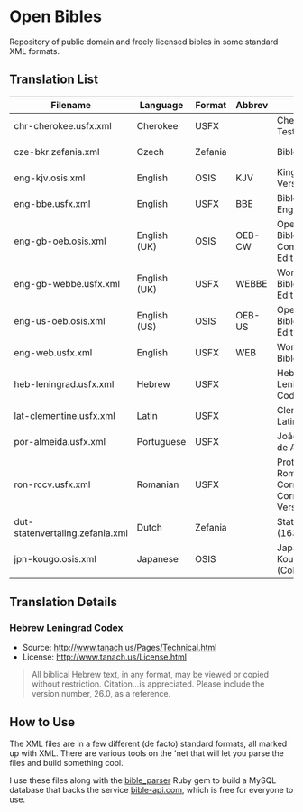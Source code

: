 # Open Bibles

Repository of public domain and freely licensed bibles in some standard XML formats.

## Translation List

| Filename                        | Language     | Format  | Abbrev | Version                                          | License       |
|---------------------------------|--------------|---------|--------|--------------------------------------------------|---------------|
| chr-cherokee.usfx.xml           | Cherokee     | USFX    |        | Cherokee New Testament                           | Public Domain |
| cze-bkr.zefania.xml             | Czech        | Zefania |        | Bible kralická                                   | Public Domain |
| eng-kjv.osis.xml                | English      | OSIS    | KJV    | King James Version                               | Public Domain |
| eng-bbe.usfx.xml                | English      | USFX    | BBE    | Bible in Basic English                           | Public Domain |
| eng-gb-oeb.osis.xml             | English (UK) | OSIS    | OEB-CW | Open English Bible, Commonwealth Edition         | Public Domain |
| eng-gb-webbe.usfx.xml           | English (UK) | USFX    | WEBBE  | World English Bible, British Edition             | Public Domain |
| eng-us-oeb.osis.xml             | English (US) | OSIS    | OEB-US | Open English Bible, US Edition                   | Public Domain |
| eng-web.usfx.xml                | English      | USFX    | WEB    | World English Bible                              | Public Domain |
| heb-leningrad.usfx.xml          | Hebrew       | USFX    |        | Hebrew Leningrad Codex                           | _see below_   |
| lat-clementine.usfx.xml         | Latin        | USFX    |        | Clementine Latin Vulgate                         | Public Domain |
| por-almeida.usfx.xml            | Portuguese   | USFX    |        | João Ferreira de Almeida                         | Public Domain |
| ron-rccv.usfx.xml               | Romanian     | USFX    |        | Protestant Romanian Corrected Cornilescu Version | Public Domain |
| dut-statenvertaling.zefania.xml | Dutch        | Zefania |        | Statenvertaling (1637)                           | Public Domain |
| jpn-kougo.osis.xml              | Japanese     | OSIS    |        | Japanese Kougo (Colloquial)                      | Public Domain |

## Translation Details

### Hebrew Leningrad Codex

- Source: http://www.tanach.us/Pages/Technical.html
- License: http://www.tanach.us/License.html

>All biblical Hebrew text, in any format, may be viewed or copied without restriction.
>Citation...is appreciated. Please include the version number, 26.0, as a reference. 

## How to Use

The XML files are in a few different (de facto) standard formats, all marked up with XML. There are various tools on the 'net that will let you parse the files and build something cool.

I use these files along with the [bible_parser](https://github.com/seven1m/bible_parser) Ruby gem to build a MySQL database that backs the service [bible-api.com](https://bible-api.com), which is free for everyone to use.
